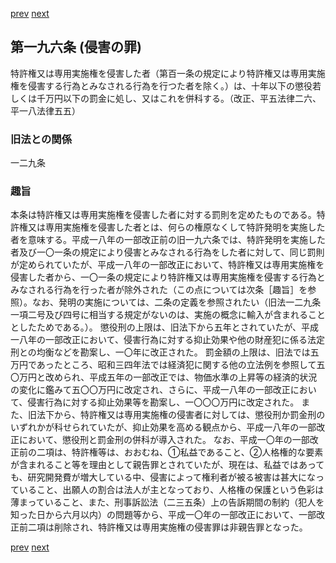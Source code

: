 [prev](/specific/markdowns/特許法/287_Mp-Ch_10-At_195_4.md)
[next](/specific/markdowns/特許法/289_Mp-Ch_11-At_196_2.md)
## 第一九六条 (侵害の罪)
特許権又は専用実施権を侵害した者（第百一条の規定により特許権又は専用実施権を侵害する行為とみなされる行為を行つた者を除く。）は、十年以下の懲役若しくは千万円以下の罰金に処し、又はこれを併科する。（改正、平五法律二六、平一八法律五五）

### 旧法との関係
一二九条

### 趣旨
本条は特許権又は専用実施権を侵害した者に対する罰則を定めたものである。特許権又は専用実施権を侵害した者とは、何らの権原なくして特許発明を実施した者を意味する。平成一八年の一部改正前の旧一九六条では、特許発明を実施した者及び一〇一条の規定により侵害とみなされる行為をした者に対して、同じ罰則が定められていたが、平成一八年の一部改正において、特許権又は専用実施権を侵害した者から、一〇一条の規定により特許権又は専用実施権を侵害する行為とみなされる行為を行った者が除外された（この点については次条［趣旨］を参照）。なお、発明の実施については、二条の定義を参照されたい（旧法一二九条一項二号及び四号に相当する規定がないのは、実施の概念に輸入が含まれることとしたためである。）。
懲役刑の上限は、旧法下から五年とされていたが、平成一八年の一部改正において、侵害行為に対する抑止効果や他の財産犯に係る法定刑との均衡などを勘案し、一〇年に改正された。
罰金額の上限は、旧法では五万円であったところ、昭和三四年法では経済犯に関する他の立法例を参照して五〇万円と改められ、平成五年の一部改正では、物価水準の上昇等の経済的状況の変化に鑑みて五〇〇万円に改定され、さらに、平成一八年の一部改正において、侵害行為に対する抑止効果等を勘案し、一〇〇〇万円に改定された。
また、旧法下から、特許権又は専用実施権の侵害者に対しては、懲役刑か罰金刑のいずれかが科せられていたが、抑止効果を高める観点から、平成一八年の一部改正において、懲役刑と罰金刑の併科が導入された。
なお、平成一〇年の一部改正前の二項は、特許権等は、おおむね、①私益であること、②人格権的な要素が含まれること等を理由として親告罪とされていたが、現在は、私益ではあっても、研究開発費が増大している中、侵害によって権利者が被る被害は甚大になっていること、出願人の割合は法人が主となっており、人格権の保護という色彩は薄まっていること、また、刑事訴訟法（二三五条）上の告訴期間の制約（犯人を知った日から六月以内）の問題等から、平成一〇年の一部改正において、一部改正前二項は削除され、特許権又は専用実施権の侵害罪は非親告罪となった。

[prev](/specific/markdowns/特許法/287_Mp-Ch_10-At_195_4.md)
[next](/specific/markdowns/特許法/289_Mp-Ch_11-At_196_2.md)
